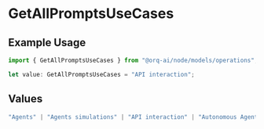 # GetAllPromptsUseCases

## Example Usage

```typescript
import { GetAllPromptsUseCases } from "@orq-ai/node/models/operations";

let value: GetAllPromptsUseCases = "API interaction";
```

## Values

```typescript
"Agents" | "Agents simulations" | "API interaction" | "Autonomous Agents" | "Chatbots" | "Classification" | "Code understanding" | "Code writing" | "Documents QA" | "Conversation" | "Extraction" | "Multi-modal" | "Self-checking" | "SQL" | "Summarization" | "Tagging"
```